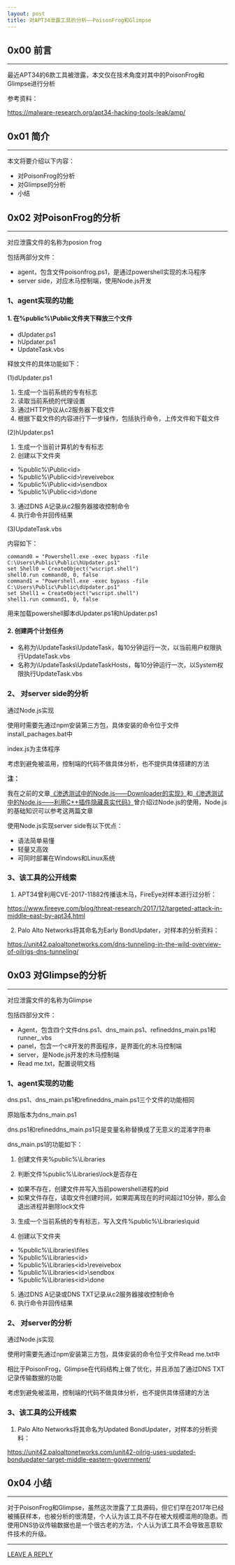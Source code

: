 ```yaml
---
layout: post
title: 对APT34泄露工具的分析——PoisonFrog和Glimpse
---
```



## 0x00 前言
---

最近APT34的6款工具被泄露，本文仅在技术角度对其中的PoisonFrog和Glimpse进行分析

参考资料：

https://malware-research.org/apt34-hacking-tools-leak/amp/

## 0x01 简介
---

本文将要介绍以下内容：

- 对PoisonFrog的分析
- 对Glimpse的分析
- 小结

## 0x02 对PoisonFrog的分析
---

对应泄露文件的名称为posion frog

包括两部分文件：

- agent，包含文件poisonfrog.ps1，是通过powershell实现的木马程序
- server side，对应木马控制端，使用Node.js开发

### 1、agent实现的功能

#### 1. 在%public%\Public文件夹下释放三个文件

- dUpdater.ps1
- hUpdater.ps1
- UpdateTask.vbs

释放文件的具体功能如下：

(1)dUpdater.ps1

1. 生成一个当前系统的专有标志
2. 读取当前系统的代理设置
3. 通过HTTP协议从c2服务器下载文件
4. 根据下载文件的内容进行下一步操作，包括执行命令，上传文件和下载文件

(2)hUpdater.ps1

1. 生成一个当前计算机的专有标志
2. 创建以下文件夹

- %public%\Public\<id>
- %public%\Public\<id>\reveivebox
- %public%\Public\<id>\sendbox
- %public%\Public\<id>\done

3. 通过DNS A记录从c2服务器接收控制命令
4. 执行命令并回传结果

(3)UpdateTask.vbs

内容如下：

```
command0 = "Powershell.exe -exec bypass -file C:\Users\Public\Public\hUpdater.ps1"
set Shell0 = CreateObject("wscript.shell")
shell0.run command0, 0, false
command1 = "Powershell.exe -exec bypass -file C:\Users\Public\Public\dUpdater.ps1"
set Shell1 = CreateObject("wscript.shell")
shell1.run command1, 0, false
```

用来加载powershell脚本dUpdater.ps1和hUpdater.ps1

#### 2. 创建两个计划任务

- 名称为\UpdateTasks\UpdateTask，每10分钟运行一次，以当前用户权限执行UpdateTask.vbs
- 名称为\UpdateTasks\UpdateTaskHosts，每10分钟运行一次，以System权限执行UpdateTask.vbs

### 2、 对server side的分析

通过Node.js实现

使用时需要先通过npm安装第三方包，具体安装的命令位于文件install_pachages.bat中

index.js为主体程序

考虑到避免被滥用，控制端的代码不做具体分析，也不提供具体搭建的方法

**注：**

我在之前的文章[《渗透测试中的Node.js——Downloader的实现》](https://3gstudent.github.io/%E6%B8%97%E9%80%8F%E6%B5%8B%E8%AF%95%E4%B8%AD%E7%9A%84Node.js-Downloader%E7%9A%84%E5%AE%9E%E7%8E%B0)和[《渗透测试中的Node.js——利用C++插件隐藏真实代码》](https://3gstudent.github.io/%E6%B8%97%E9%80%8F%E6%B5%8B%E8%AF%95%E4%B8%AD%E7%9A%84Node.js-%E5%88%A9%E7%94%A8C++%E6%8F%92%E4%BB%B6%E9%9A%90%E8%97%8F%E7%9C%9F%E5%AE%9E%E4%BB%A3%E7%A0%81)曾介绍过Node.js的使用，Node.js的基础知识可以参考这两篇文章

使用Node.js实现server side有以下优点：

- 语法简单易懂
- 轻量又高效
- 可同时部署在Windows和Linux系统

### 3、该工具的公开线索

1. APT34曾利用CVE-2017-11882传播该木马，FireEye对样本进行过分析：

https://www.fireeye.com/blog/threat-research/2017/12/targeted-attack-in-middle-east-by-apt34.html

2. Palo Alto Networks将其命名为Early BondUpdater，对样本的分析资料：

https://unit42.paloaltonetworks.com/dns-tunneling-in-the-wild-overview-of-oilrigs-dns-tunneling/


## 0x03 对Glimpse的分析
---

对应泄露文件的名称为Glimpse

包括四部分文件：

- Agent，包含四个文件dns.ps1、dns_main.ps1、refineddns_main.ps1和runner_.vbs
- panel，包含一个c#开发的界面程序，是界面化的木马控制端
- server，是Node.js开发的木马控制端
- Read me.txt，配置说明文档

### 1、agent实现的功能

dns.ps1、dns_main.ps1和refineddns_main.ps1三个文件的功能相同

原始版本为dns_main.ps1

dns.ps1和refineddns_main.ps1只是变量名称替换成了无意义的混淆字符串


dns_main.ps1的功能如下：

1. 创建文件夹%public%\Libraries

2. 判断文件%public%\Libraries\lock是否存在

- 如果不存在，创建文件并写入当前powershell进程的pid
- 如果文件存在，读取文件创建时间，如果距离现在的时间超过10分钟，那么会退出进程并删除lock文件

3. 生成一个当前系统的专有标志，写入文件%public%\Libraries\quid

4. 创建以下文件夹

- %public%\Libraries\files
- %public%\Libraries\<id>
- %public%\Libraries\<id>\reveivebox
- %public%\Libraries\<id>\sendbox
- %public%\Libraries\<id>\done

5. 通过DNS A记录或DNS TXT记录从c2服务器接收控制命令
6. 执行命令并回传结果

### 2、 对server的分析

通过Node.js实现

使用时需要先通过npm安装第三方包，具体安装的命令位于文件Read me.txt中

相比于PoisonFrog，Glimpse在代码结构上做了优化，并且添加了通过DNS TXT记录传输数据的功能

考虑到避免被滥用，控制端的代码不做具体分析，也不提供具体搭建的方法

### 3、该工具的公开线索

1. Palo Alto Networks将其命名为Updated BondUpdater，对样本的分析资料：

https://unit42.paloaltonetworks.com/unit42-oilrig-uses-updated-bondupdater-target-middle-eastern-government/

## 0x04 小结
---

对于PoisonFrog和Glimpse，虽然这次泄露了工具源码，但它们早在2017年已经被捕获样本，也被分析的很清楚，个人认为该工具不存在被大规模滥用的隐患。而使用DNS协议传输数据也是一个很古老的方法，个人认为该工具不会导致恶意软件技术的升级。



---


[LEAVE A REPLY](https://github.com/3gstudent/feedback/issues/new)













